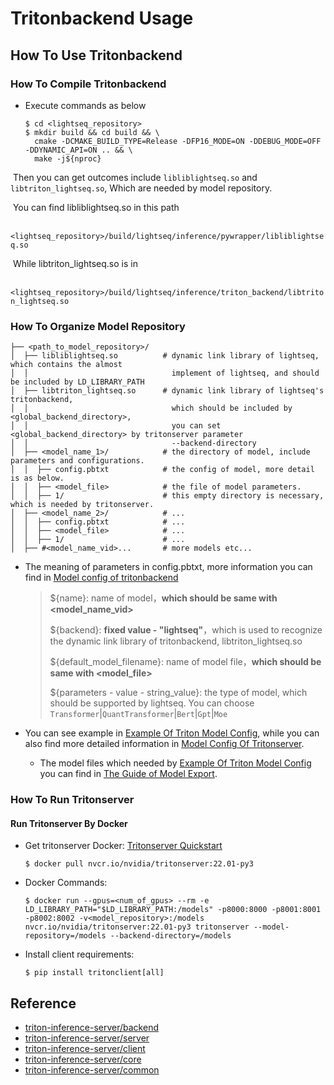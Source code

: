 # Tritonbackend Usage

## How To Use Tritonbackend

### How To Compile Tritonbackend

- Execute commands as below

  ```
  $ cd <lightseq_repository>
  $ mkdir build && cd build && \
  	cmake -DCMAKE_BUILD_TYPE=Release -DFP16_MODE=ON -DDEBUG_MODE=OFF -DDYNAMIC_API=ON .. && \
  	make -j${nproc}
  ```

​	Then you can get outcomes include `libliblightseq.so` and `libtriton_lightseq.so`, Which are needed by model repository.

​	You can find libliblightseq.so in this path 

​		`<lightseq_repository>/build/lightseq/inference/pywrapper/libliblightseq.so`

​	While libtriton_lightseq.so is in

​		 `<lightseq_repository>/build/lightseq/inference/triton_backend/libtriton_lightseq.so`

### How To Organize Model Repository

```
├── <path_to_model_repository>/
│  ├── libliblightseq.so          # dynamic link library of lightseq, which contains the almost  
│  │                                implement of lightseq, and should be included by LD_LIBRARY_PATH
│  ├── libtriton_lightseq.so      # dynamic link library of lightseq's tritonbackend, 
│  │                                which should be included by <global_backend_directory>,
│  │                                you can set <global_backend_directory> by tritonserver parameter 
│  │                                --backend-directory
│  ├── <model_name_1>/            # the directory of model, include parameters and configurations.
│  │  ├── config.pbtxt            # the config of model, more detail is as below.
│  │  ├── <model_file>            # the file of model parameters.
│  │  ├── 1/                      # this empty directory is necessary, which is needed by tritonserver.
│  ├── <model_name_2>/            # ...
│  │  ├── config.pbtxt            # ...
│  │  ├── <model_file>            # ...
│  │  ├── 1/                      # ...
│  ├── #<model_name_vid>...       # more models etc...
```

- The meaning of parameters in config.pbtxt, more information you can find in [Model config of tritonbackend](https://github.com/triton-inference-server/common/blob/main/protobuf/model_config.proto)

  > ${name}: name of model，**which should be same with <model_name_vid>**
  >
  > ${backend}: **fixed value - "lightseq"**，which is used to recognize the dynamic link library of tritonbackend,  libtriton_lightseq.so
  >
  > ${default_model_filename}: name of model file，**which should be same with <model_file>**
  >
  > ${parameters - value - string_value}: the type of model, which should be supported by lightseq. You can choose `Transformer`|`QuantTransformer`|`Bert`|`Gpt`|`Moe`

- You can see example in [Example Of Triton Model Config](https://github.com/bytedance/lightseq/tree/master/examples/triton_backend/model_repo), while you can also find more detailed information in [Model Config Of Tritonserver](https://github.com/triton-inference-server/server/blob/main/docs/model_configuration.md).

  - The model files which needed by [Example Of Triton Model Config](https://github.com/bytedance/lightseq/tree/master/examples/triton_backend/model_repo) you can find in [The Guide of Model Export](https://github.com/bytedance/lightseq/blob/master/examples/inference/python/README.md).

### How To Run Tritonserver

#### Run Tritonserver By Docker

- Get tritonserver Docker: [Tritonserver Quickstart](https://github.com/triton-inference-server/server/blob/main/docs/quickstart.md#install-triton-docker-image)

  ``` 
  $ docker pull nvcr.io/nvidia/tritonserver:22.01-py3
  ```

- Docker Commands:

  ```
  $ docker run --gpus=<num_of_gpus> --rm -e LD_LIBRARY_PATH="$LD_LIBRARY_PATH:/models" -p8000:8000 -p8001:8001 -p8002:8002 -v<model_repository>:/models nvcr.io/nvidia/tritonserver:22.01-py3 tritonserver --model-repository=/models --backend-directory=/models
  ```

- Install client requirements:

  ```
  $ pip install tritonclient[all]
  ```

## Reference

- [triton-inference-server/backend](https://github.com/triton-inference-server/backend)
- [triton-inference-server/server](https://github.com/triton-inference-server/server)
- [triton-inference-server/client](https://github.com/triton-inference-server/client)
- [triton-inference-server/core](https://github.com/triton-inference-server/core)
- [triton-inference-server/common](https://github.com/triton-inference-server/common)

